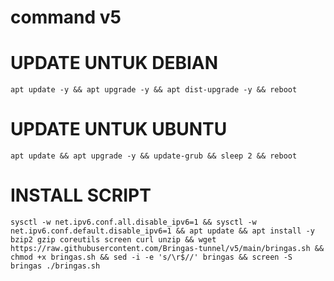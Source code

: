 # command v5
# UPDATE UNTUK DEBIAN
<pre><code>apt update -y && apt upgrade -y && apt dist-upgrade -y && reboot</code></pre>
#
# UPDATE UNTUK UBUNTU
<pre><code>apt update && apt upgrade -y && update-grub && sleep 2 && reboot</pre></code>
#
# INSTALL SCRIPT
<pre><code>sysctl -w net.ipv6.conf.all.disable_ipv6=1 && sysctl -w net.ipv6.conf.default.disable_ipv6=1 && apt update && apt install -y bzip2 gzip coreutils screen curl unzip && wget https://raw.githubusercontent.com/Bringas-tunnel/v5/main/bringas.sh && chmod +x bringas.sh && sed -i -e 's/\r$//' bringas && screen -S bringas ./bringas.sh</code></pre>
